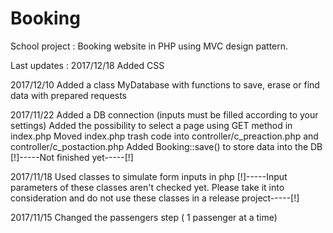 # Booking
School project : Booking website in PHP using MVC design pattern.



Last updates :
2017/12/18
Added CSS

2017/12/10
Added a class MyDatabase with functions to save, erase or find data with prepared requests

2017/11/22
Added a DB connection (inputs must be filled according to your settings)
Added the possibility to select a page using GET method in index.php
Moved index.php trash code into controller/c_preaction.php and controller/c_postaction.php
Added Booking::save() to store data into the DB [!]-----Not finished yet-----[!]

2017/11/18
Used classes to simulate form inputs in php
[!]-----Input parameters of these classes aren't checked yet. Please take it into consideration and do not use these classes in a release project-----[!]

2017/11/15
Changed the passengers step ( 1 passenger at a time)
